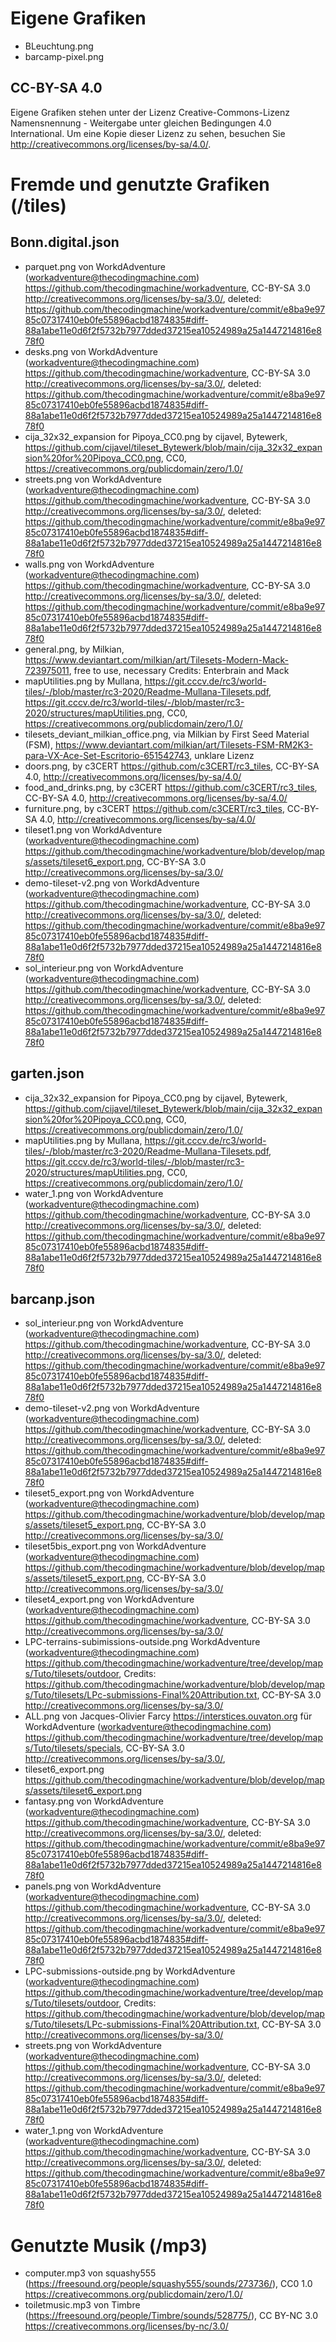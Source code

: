 # Eigene Grafiken

* BLeuchtung.png
* barcamp-pixel.png

## CC-BY-SA 4.0
Eigene Grafiken stehen unter der Lizenz Creative-Commons-Lizenz Namensnennung - Weitergabe unter gleichen Bedingungen 4.0 International. Um eine Kopie dieser Lizenz zu sehen, besuchen Sie http://creativecommons.org/licenses/by-sa/4.0/.

# Fremde und genutzte Grafiken (/tiles)

## Bonn.digital.json
* parquet.png von WorkdAdventure (workadventure@thecodingmachine.com) https://github.com/thecodingmachine/workadventure, CC-BY-SA 3.0 http://creativecommons.org/licenses/by-sa/3.0/, deleted: https://github.com/thecodingmachine/workadventure/commit/e8ba9e9785c07317410eb0fe55896acbd1874835#diff-88a1abe11e0d6f2f5732b7977dded37215ea10524989a25a1447214816e878f0
* desks.png von WorkdAdventure (workadventure@thecodingmachine.com) https://github.com/thecodingmachine/workadventure, CC-BY-SA 3.0 http://creativecommons.org/licenses/by-sa/3.0/, deleted: https://github.com/thecodingmachine/workadventure/commit/e8ba9e9785c07317410eb0fe55896acbd1874835#diff-88a1abe11e0d6f2f5732b7977dded37215ea10524989a25a1447214816e878f0
* cija_32x32_expansion for Pipoya_CC0.png by cijavel, Bytewerk, https://github.com/cijavel/tileset_Bytewerk/blob/main/cija_32x32_expansion%20for%20Pipoya_CC0.png, CC0, https://creativecommons.org/publicdomain/zero/1.0/
* streets.png von WorkdAdventure (workadventure@thecodingmachine.com) https://github.com/thecodingmachine/workadventure, CC-BY-SA 3.0 http://creativecommons.org/licenses/by-sa/3.0/, deleted: https://github.com/thecodingmachine/workadventure/commit/e8ba9e9785c07317410eb0fe55896acbd1874835#diff-88a1abe11e0d6f2f5732b7977dded37215ea10524989a25a1447214816e878f0
* walls.png von WorkdAdventure (workadventure@thecodingmachine.com) https://github.com/thecodingmachine/workadventure, CC-BY-SA 3.0 http://creativecommons.org/licenses/by-sa/3.0/, deleted: https://github.com/thecodingmachine/workadventure/commit/e8ba9e9785c07317410eb0fe55896acbd1874835#diff-88a1abe11e0d6f2f5732b7977dded37215ea10524989a25a1447214816e878f0
* general.png, by Milkian, https://www.deviantart.com/milkian/art/Tilesets-Modern-Mack-723975011, free to use, necessary Credits: Enterbrain and Mack
* mapUtilities.png by Mullana, https://git.cccv.de/rc3/world-tiles/-/blob/master/rc3-2020/Readme-Mullana-Tilesets.pdf, https://git.cccv.de/rc3/world-tiles/-/blob/master/rc3-2020/structures/mapUtilities.png, CC0, https://creativecommons.org/publicdomain/zero/1.0/
* tilesets_deviant_milkian_office.png, via Milkian by First Seed Material (FSM), https://www.deviantart.com/milkian/art/Tilesets-FSM-RM2K3-para-VX-Ace-Set-Escritorio-651542743, unklare Lizenz
* doors.png, by c3CERT https://github.com/c3CERT/rc3_tiles, CC-BY-SA 4.0, http://creativecommons.org/licenses/by-sa/4.0/
* food_and_drinks.png, by c3CERT https://github.com/c3CERT/rc3_tiles, CC-BY-SA 4.0, http://creativecommons.org/licenses/by-sa/4.0/
* furniture.png, by c3CERT https://github.com/c3CERT/rc3_tiles, CC-BY-SA 4.0, http://creativecommons.org/licenses/by-sa/4.0/
* tileset1.png von WorkdAdventure (workadventure@thecodingmachine.com) https://github.com/thecodingmachine/workadventure/blob/develop/maps/assets/tileset6_export.png, CC-BY-SA 3.0 http://creativecommons.org/licenses/by-sa/3.0/
* demo-tileset-v2.png von WorkdAdventure (workadventure@thecodingmachine.com) https://github.com/thecodingmachine/workadventure, CC-BY-SA 3.0 http://creativecommons.org/licenses/by-sa/3.0/, deleted: https://github.com/thecodingmachine/workadventure/commit/e8ba9e9785c07317410eb0fe55896acbd1874835#diff-88a1abe11e0d6f2f5732b7977dded37215ea10524989a25a1447214816e878f0
* sol_interieur.png von WorkdAdventure (workadventure@thecodingmachine.com) https://github.com/thecodingmachine/workadventure, CC-BY-SA 3.0 http://creativecommons.org/licenses/by-sa/3.0/, deleted: https://github.com/thecodingmachine/workadventure/commit/e8ba9e9785c07317410eb0fe55896acbd1874835#diff-88a1abe11e0d6f2f5732b7977dded37215ea10524989a25a1447214816e878f0

## garten.json

* cija_32x32_expansion for Pipoya_CC0.png by cijavel, Bytewerk, https://github.com/cijavel/tileset_Bytewerk/blob/main/cija_32x32_expansion%20for%20Pipoya_CC0.png, CC0, https://creativecommons.org/publicdomain/zero/1.0/
* mapUtilities.png by Mullana, https://git.cccv.de/rc3/world-tiles/-/blob/master/rc3-2020/Readme-Mullana-Tilesets.pdf, https://git.cccv.de/rc3/world-tiles/-/blob/master/rc3-2020/structures/mapUtilities.png, CC0, https://creativecommons.org/publicdomain/zero/1.0/
* water_1.png von WorkdAdventure (workadventure@thecodingmachine.com) https://github.com/thecodingmachine/workadventure, CC-BY-SA 3.0 http://creativecommons.org/licenses/by-sa/3.0/, deleted: https://github.com/thecodingmachine/workadventure/commit/e8ba9e9785c07317410eb0fe55896acbd1874835#diff-88a1abe11e0d6f2f5732b7977dded37215ea10524989a25a1447214816e878f0

## barcanp.json

* sol_interieur.png von WorkdAdventure (workadventure@thecodingmachine.com) https://github.com/thecodingmachine/workadventure, CC-BY-SA 3.0 http://creativecommons.org/licenses/by-sa/3.0/, deleted: https://github.com/thecodingmachine/workadventure/commit/e8ba9e9785c07317410eb0fe55896acbd1874835#diff-88a1abe11e0d6f2f5732b7977dded37215ea10524989a25a1447214816e878f0
* demo-tileset-v2.png von WorkdAdventure (workadventure@thecodingmachine.com) https://github.com/thecodingmachine/workadventure, CC-BY-SA 3.0 http://creativecommons.org/licenses/by-sa/3.0/, deleted: https://github.com/thecodingmachine/workadventure/commit/e8ba9e9785c07317410eb0fe55896acbd1874835#diff-88a1abe11e0d6f2f5732b7977dded37215ea10524989a25a1447214816e878f0
* tileset5_export.png von WorkdAdventure (workadventure@thecodingmachine.com) https://github.com/thecodingmachine/workadventure/blob/develop/maps/assets/tileset5_export.png, CC-BY-SA 3.0 http://creativecommons.org/licenses/by-sa/3.0/
* tileset5bis_export.png von WorkdAdventure (workadventure@thecodingmachine.com) https://github.com/thecodingmachine/workadventure/blob/develop/maps/assets/tileset5_export.png, CC-BY-SA 3.0 http://creativecommons.org/licenses/by-sa/3.0/
* tileset4_export.png von WorkdAdventure (workadventure@thecodingmachine.com) https://github.com/thecodingmachine/workadventure, CC-BY-SA 3.0 http://creativecommons.org/licenses/by-sa/3.0/
* LPC-terrains-subimissions-outside.png WorkdAdventure (workadventure@thecodingmachine.com) https://github.com/thecodingmachine/workadventure/tree/develop/maps/Tuto/tilesets/outdoor, Credits: https://github.com/thecodingmachine/workadventure/blob/develop/maps/Tuto/tilesets/LPc-submissions-Final%20Attribution.txt, CC-BY-SA 3.0 http://creativecommons.org/licenses/by-sa/3.0/
* ALL.png von Jacques-Olivier Farcy https://interstices.ouvaton.org für WorkdAdventure (workadventure@thecodingmachine.com) https://github.com/thecodingmachine/workadventure/tree/develop/maps/Tuto/tilesets/specials, CC-BY-SA 3.0 http://creativecommons.org/licenses/by-sa/3.0/,
* tileset6_export.png https://github.com/thecodingmachine/workadventure/blob/develop/maps/assets/tileset6_export.png
* fantasy.png von WorkdAdventure (workadventure@thecodingmachine.com) https://github.com/thecodingmachine/workadventure, CC-BY-SA 3.0 http://creativecommons.org/licenses/by-sa/3.0/, deleted: https://github.com/thecodingmachine/workadventure/commit/e8ba9e9785c07317410eb0fe55896acbd1874835#diff-88a1abe11e0d6f2f5732b7977dded37215ea10524989a25a1447214816e878f0
* panels.png von WorkdAdventure (workadventure@thecodingmachine.com) https://github.com/thecodingmachine/workadventure, CC-BY-SA 3.0 http://creativecommons.org/licenses/by-sa/3.0/, deleted: https://github.com/thecodingmachine/workadventure/commit/e8ba9e9785c07317410eb0fe55896acbd1874835#diff-88a1abe11e0d6f2f5732b7977dded37215ea10524989a25a1447214816e878f0
* LPC-submissions-outside.png by WorkdAdventure (workadventure@thecodingmachine.com) https://github.com/thecodingmachine/workadventure/tree/develop/maps/Tuto/tilesets/outdoor, Credits: https://github.com/thecodingmachine/workadventure/blob/develop/maps/Tuto/tilesets/LPc-submissions-Final%20Attribution.txt, CC-BY-SA 3.0 http://creativecommons.org/licenses/by-sa/3.0/
* streets.png von WorkdAdventure (workadventure@thecodingmachine.com) https://github.com/thecodingmachine/workadventure, CC-BY-SA 3.0 http://creativecommons.org/licenses/by-sa/3.0/, deleted: https://github.com/thecodingmachine/workadventure/commit/e8ba9e9785c07317410eb0fe55896acbd1874835#diff-88a1abe11e0d6f2f5732b7977dded37215ea10524989a25a1447214816e878f0
* water_1.png von WorkdAdventure (workadventure@thecodingmachine.com) https://github.com/thecodingmachine/workadventure, CC-BY-SA 3.0 http://creativecommons.org/licenses/by-sa/3.0/, deleted: https://github.com/thecodingmachine/workadventure/commit/e8ba9e9785c07317410eb0fe55896acbd1874835#diff-88a1abe11e0d6f2f5732b7977dded37215ea10524989a25a1447214816e878f0

# Genutzte Musik (/mp3)

* computer.mp3 von squashy555 (https://freesound.org/people/squashy555/sounds/273736/), CC0 1.0 https://creativecommons.org/publicdomain/zero/1.0/
* toiletmusic.mp3 von Timbre (https://freesound.org/people/Timbre/sounds/528775/), CC BY-NC 3.0 https://creativecommons.org/licenses/by-nc/3.0/
